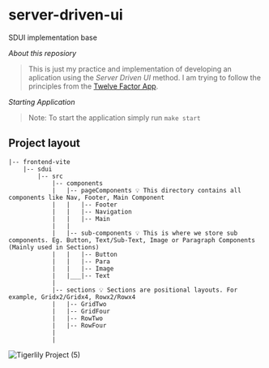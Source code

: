 # server-driven-ui
SDUI implementation base

*About this reposiory*
> This is just my practice and implementation of developing an aplication using the *Server Driven UI* method. I am trying to follow the principles from the [Twelve Factor App](https://12factor.net/).  

*Starting Application*
  > Note: To start the application simply run `make start`

## Project layout
```
|-- frontend-vite
    |-- sdui
        |-- src
            |-- components
            |   |-- pageComponents 💡 This directory contains all components like Nav, Footer, Main Component
            |   |   |-- Footer
            |   |   |-- Navigation
            |   |   |-- Main
            |   |
            |   |-- sub-components 💡 This is where we store sub components. Eg. Button, Text/Sub-Text, Image or Paragraph Components (Mainly used in Sections)
            |   |   |-- Button
            |   |   |-- Para
            |   |   |-- Image
            |   |___|-- Text
            |
            |-- sections 💡 Sections are positional layouts. For example, Gridx2/Gridx4, Rowx2/Rowx4
            |   |-- GridTwo
            |   |-- GridFour
            |   |-- RowTwo
            |   |-- RowFour
            |
            |

```
  
  
![Tigerlily Project (5)](https://user-images.githubusercontent.com/61228520/188310223-4f035d87-0459-42aa-b383-9627eea291ea.png)

